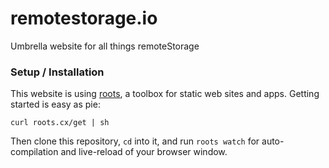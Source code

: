 remotestorage.io
================
Umbrella website for all things remoteStorage

### Setup / Installation

This website is using [roots](http://roots.cx/), a toolbox for static web sites
and apps. Getting started is easy as pie:

    curl roots.cx/get | sh

Then clone this repository, `cd` into it, and run `roots watch` for
auto-compilation and live-reload of your browser window.
